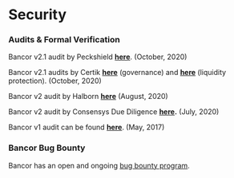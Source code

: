 # Security

### Audits & Formal Verification

Bancor v2.1 audit by Peckshield [**here**](https://drive.google.com/file/d/1baijgjazL4PXD98hD8lGHfuvwNruIUbU/view?usp=sharing). \(October, 2020\)

Bancor v2.1 audits by Certik [**here**](https://drive.google.com/file/d/1gGszH3bSU6gUZG0oCN79tfYWCx7OfGDe/view?usp=sharing) \(governance\) and [**here**](https://drive.google.com/file/d/1QvYBjlGsYKtuO6C82c4-eX4YF2F_NaPk/view?usp=sharing) \(liquidity protection\). \(October, 2020\)  
  
Bancor v2 audit by Halborn [**here**](https://github.com/HalbornSecurity/PublicReports/blob/master/Solidity%20Smart%20Contract%20Audits/Bancor_smartcontract_halborn_report_V1.pdf) \(August, 2020\)

Bancor v2 audit by Consensys Due Diligence [**here**](https://drive.google.com/file/d/1NaUEy29L5vk6lcBn0L4DRv3cWgdpAGQu/view?usp=sharing)**.**  \(July, 2020\)

Bancor v1 audit can be found [**here**](https://gist.github.com/Arachnid/c65fd1bd61a8e0294aef95a4808edc78). \(May, 2017\)

### Bancor Bug Bounty

Bancor has an open and ongoing [bug bounty program](https://blog.bancor.network/bancor-v2-bug-bounty-5bbb970d0097).

